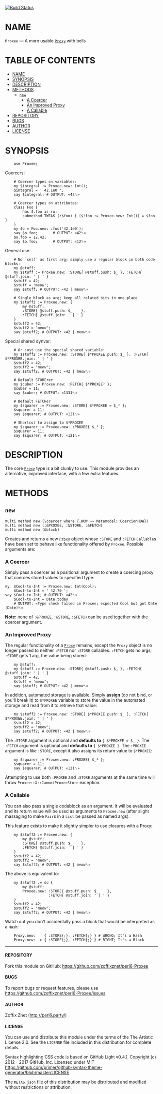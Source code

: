 [![Build Status](https://travis-ci.org/zoffixznet/perl6-Proxee.svg)](https://travis-ci.org/zoffixznet/perl6-Proxee)

# NAME

`Proxee` — A more usable [`Proxy`](https://docs.perl6.org/type/Proxy) with bells

# TABLE OF CONTENTS
- [NAME](#name)
- [SYNOPSIS](#synopsis)
- [DESCRIPTION](#description)
- [METHODS](#methods)
    - [`new`](#new)
        - [A Coercer](#a-coercer)
        - [An Improved Proxy](#an-improved-proxy)
        - [A Callable](#a-callable)
- [REPOSITORY](#repository)
- [BUGS](#bugs)
- [AUTHOR](#author)
- [LICENSE](#license)

# SYNOPSIS

```perl6
    use Proxee;
```

Coercers:

```perl-6
    # Coercer types on variables:
    my $integral := Proxee.new: Int();
    $integral = ' 42.1e0 ';
    say $integral; # OUTPUT: «42␤»

    # Coercer types on attributes:
    class Foo {
        has $.foo is rw;
        submethod TWEAK (:$foo) { ($!foo := Proxee.new: Int()) = $foo }
    }
    my $o = Foo.new: :foo('42.1e0');
    say $o.foo;       # OUTPUT: «42␤»
    $o.foo = 12.42;
    say $o.foo;       # OUTPUT: «12␤»
```

General use:

```perl6
    # No `self` as first arg; simply use a regular block in both code blocks:
    my @stuff;
    my $stuff := Proxee.new: :STORE{ @stuff.push: $_ }, :FETCH{ @stuff.join: ' | ' }
    $stuff = 42;
    $stuff = 'meow';
    say $stuff; # OUTPUT: «42 | meow␤»

    # Single block as arg; keep all related bits in one place
    my $stuff2 := Proxee.new: {
        my @stuff;
        :STORE{ @stuff.push: $_    },
        :FETCH{ @stuff.join: ' | ' }
    }
    $stuff2 = 42;
    $stuff2 = 'meow';
    say $stuff2; # OUTPUT: «42 | meow␤»
```

Special shared dynvar:

```perl6
    # Or just use the special shared variable:
    my $stuff2 := Proxee.new: :STORE{ $*PROXEE.push: $_ }, :FETCH{ $*PROXEE.join: ' | ' }
    $stuff2 = 42;
    $stuff2 = 'meow';
    say $stuff2; # OUTPUT: «42 | meow␤»

    # Default STORErer
    my $cuber := Proxee.new: :FETCH{ $*PROXEE³ };
    $cuber = 11;
    say $cuber; # OUTPUT: «1331␤»

    # Default FETCHer
    my $squarer := Proxee.new: :STORE{ $*PROXEE = $_² };
    $squarer = 11;
    say $squarer; # OUTPUT: «121␤»

    # Shortcut to assign to $*PROXEE
    my $squarer := Proxee.new: :PROXEE{ $_² };
    $squarer = 11;
    say $squarer; # OUTPUT: «121␤»
```

# DESCRIPTION

The core [`Proxy`](https://docs.perl6.org/type/Proxy) type is a bit clunky to use. This module
provides an alternative, improved interface, with a few extra features.

# METHODS

## `new`

```perl6
multi method new (\coercer where {.HOW ~~ Metamodel::CoercionHOW})
multi method new (:&PROXEE, :&STORE, :&FETCH)
multi method new (&block)
```

Creates and returns a new [`Proxy`](https://docs.perl6.org/type/Proxy) object
whose `:STORE` and `:FETCH` `Callable`s have been set to behave like
functionality offered by `Proxee`. Possible arguments are:

### A Coercer

Simply pass a coercer as a positional argument to create a coercing proxy that
coerces stored values to specified type:

```perl6
my  $Cool-to-Int := Proxee.new: Int(Cool);
    $Cool-to-Int = ' 42.70 ';
say $Cool-to-Int; # OUTPUT: «42␤»
    $Cool-to-Int = Date.today
    # OUTPUT: «Type check failed in Proxee; expected Cool but got Date (Date)␤»
```

**Note:** none of `:&PROXEE`, `:&STORE`, `:&FETCH` can be used together
with the coercer argument.

### An Improved Proxy

The regular functionality of a [`Proxy`](https://docs.perl6.org/type/Proxy)
remains, except the `Proxy` object is no longer passed to neither `:FETCH`
nor `:STORE` callables. `:FETCH` gets no args; `:STORE` gets 1 arg, the value
being stored:

```perl6
    my @stuff;
    my $stuff := Proxee.new: :STORE{ @stuff.push: $_ }, :FETCH{ @stuff.join: ' | ' }
    $stuff = 42;
    $stuff = 'meow';
    say $stuff; # OUTPUT: «42 | meow␤»
```

In addition, automated storage is available. Simply **assign** (do not bind, or
you'll break it) to `$*PROXEE` variable to store the value in the automated
storage and read from it to retrieve that value:

```
    my $stuff2 := Proxee.new: :STORE{ $*PROXEE.push: $_ }, :FETCH{ $*PROXEE.join: ' | ' }
    $stuff2 = 42;
    $stuff2 = 'meow';
    say $stuff2; # OUTPUT: «42 | meow␤»
```

The `:STORE` argument is optional and **defaults to** `{ $*PROXEE = $_ }`.
The `:FETCH` argument is optional and **defaults to** `{ $*PROXEE }`.
The `:PROXEE` argument is like `:STORE`, except it also assigns its return
value to `$*PROXEE`:

```perl6
    my $squarer := Proxee.new: :PROXEE{ $_² };
    $squarer = 11;
    say $squarer; # OUTPUT: «121␤»
```

Attempting to use both `:PROXEE` and `:STORE` arguments at the same time
will throw `Proxee::X::CannotProxeeStore` exception.

### A Callable

You can also pass a single codeblock as an argument. It will be evaluated
and its return value will be used as arguments to `Proxee.new` (after slight
massaging to make `Pair`s in a `List` be passed as named args).

This feature exists to make it slightly simpler to use closures with a Proxy:

```
    my $stuff2 := Proxee.new: {
        my @stuff;
        :STORE{ @stuff.push: $_    },
        :FETCH{ @stuff.join: ' | ' }
    }
    $stuff2 = 42;
    $stuff2 = 'meow';
    say $stuff2; # OUTPUT: «42 | meow␤»
```

The above is equivalent to:

```
    my $stuff2 := do {
        my @stuff;
        Proxee.new: :STORE{ @stuff.push: $_    },
                    :FETCH{ @stuff.join: ' | ' }
    }
    $stuff2 = 42;
    $stuff2 = 'meow';
    say $stuff2; # OUTPUT: «42 | meow␤»
```

Watch out you don't accidentally pass a block that would be interpreted
as a `Hash`:

```perl6
    Proxy.new:    { :STORE{;}, :FETCH{;} } # WRONG; It's a Hash
    Proxy.new: -> { :STORE{;}, :FETCH{;} } # RIGHT; It's a Block
```

----

#### REPOSITORY

Fork this module on GitHub:
https://github.com/zoffixznet/perl6-Proxee

#### BUGS

To report bugs or request features, please use
https://github.com/zoffixznet/perl6-Proxee/issues

#### AUTHOR

Zoffix Znet (http://perl6.party/)

#### LICENSE

You can use and distribute this module under the terms of the
The Artistic License 2.0. See the `LICENSE` file included in this
distribution for complete details.

Syntax highlighting CSS code is based on GitHub Light v0.4.1,
Copyright (c) 2012 - 2017 GitHub, Inc. Licensed under MIT
https://github.com/primer/github-syntax-theme-generator/blob/master/LICENSE

The `META6.json` file of this distribution may be distributed and modified
without restrictions or attribution.
